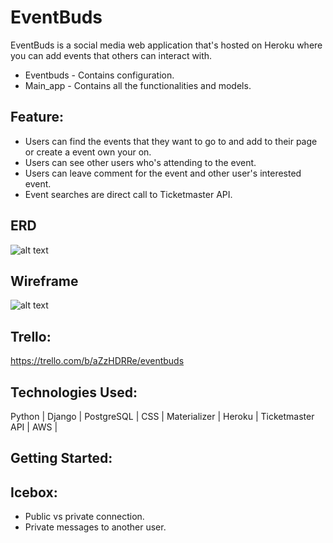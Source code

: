 # EventBuds
EventBuds is a social media web application that's hosted on Heroku where you can add events that others can interact with.  

- Eventbuds - Contains configuration.
- Main_app - Contains all the functionalities and models.  

## Feature:  
- Users can find the events that they want to go to and add to their page or create a event own your on.
- Users can see other users who's attending to the event.
- Users can leave comment for the event and other user's interested event.
- Event searches are direct call to Ticketmaster API.
 
 ## ERD  
 ![alt text](https://i.imgur.com/fwA2kbP.png)

## Wireframe
![alt text](https://i.imgur.com/qIQETP2.png)

## Trello:  
https://trello.com/b/aZzHDRRe/eventbuds

## Technologies Used:  
Python | Django | PostgreSQL | CSS | Materializer | Heroku | Ticketmaster API | AWS |

## Getting Started:  

## Icebox:  
- Public vs private connection.
- Private messages to another user.
